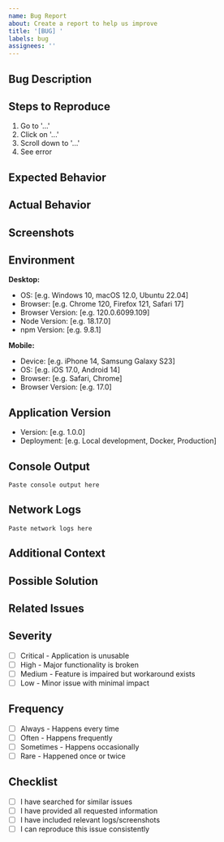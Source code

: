```yaml
---
name: Bug Report
about: Create a report to help us improve
title: '[BUG] '
labels: bug
assignees: ''
---
```


## Bug Description

<!-- A clear and concise description of what the bug is -->

## Steps to Reproduce

1. Go to '...'
2. Click on '...'
3. Scroll down to '...'
4. See error

## Expected Behavior

<!-- A clear and concise description of what you expected to happen -->

## Actual Behavior

<!-- A clear and concise description of what actually happened -->

## Screenshots

<!-- If applicable, add screenshots to help explain your problem -->

## Environment

**Desktop:**

- OS: [e.g. Windows 10, macOS 12.0, Ubuntu 22.04]
- Browser: [e.g. Chrome 120, Firefox 121, Safari 17]
- Browser Version: [e.g. 120.0.6099.109]
- Node Version: [e.g. 18.17.0]
- npm Version: [e.g. 9.8.1]

**Mobile:**

- Device: [e.g. iPhone 14, Samsung Galaxy S23]
- OS: [e.g. iOS 17.0, Android 14]
- Browser: [e.g. Safari, Chrome]
- Browser Version: [e.g. 17.0]

## Application Version

- Version: [e.g. 1.0.0]
- Deployment: [e.g. Local development, Docker, Production]

## Console Output

<!-- Paste any relevant console errors or logs -->

```
Paste console output here
```

## Network Logs

<!-- If relevant, include network request/response information -->

```
Paste network logs here
```

## Additional Context

<!-- Add any other context about the problem here -->

## Possible Solution

<!-- Optional: Suggest a fix or reason for the bug -->

## Related Issues

<!-- Link to related issues if any -->

## Severity

<!-- How severe is this bug? -->

- [ ] Critical - Application is unusable
- [ ] High - Major functionality is broken
- [ ] Medium - Feature is impaired but workaround exists
- [ ] Low - Minor issue with minimal impact

## Frequency

<!-- How often does this occur? -->

- [ ] Always - Happens every time
- [ ] Often - Happens frequently
- [ ] Sometimes - Happens occasionally
- [ ] Rare - Happened once or twice

## Checklist

- [ ] I have searched for similar issues
- [ ] I have provided all requested information
- [ ] I have included relevant logs/screenshots
- [ ] I can reproduce this issue consistently
